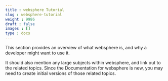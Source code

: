 ```yaml
---
title : websphere Tutorial
slug : websphere-tutorial
weight : 9986
draft : false
images : []
type : docs
---
```


This section provides an overview of what websphere is, and why a developer might want to use it.

It should also mention any large subjects within websphere, and link out to the related topics.  Since the Documentation for websphere is new, you may need to create initial versions of those related topics.

